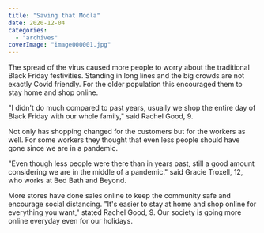 ```yaml
---
title: "Saving that Moola"
date: 2020-12-04
categories: 
  - "archives"
coverImage: "image000001.jpg"
---
```


The spread of the virus caused more people to worry about the traditional Black Friday festivities. Standing in long lines and the big crowds are not exactly Covid friendly. For the older population this encouraged them to stay home and shop online.

"I didn't do much compared to past years, usually we shop the entire day of Black Friday with our whole family," said Rachel Good, 9.

Not only has shopping changed for the customers but for the workers as well. For some workers they thought that even less people should have gone since we are in a pandemic.

"Even though less people were there than in years past, still a good amount considering we are in the middle of a pandemic." said Gracie Troxell, 12, who works at Bed Bath and Beyond.

More stores have done sales online to keep the community safe and encourage social distancing. "It's easier to stay at home and shop online for everything you want," stated Rachel Good, 9. Our society is going more online everyday even for our holidays.
